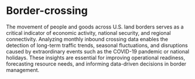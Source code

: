 # Border-crossing
The movement of people and goods across U.S. land borders serves as a critical indicator of economic activity, national security, and regional connectivity. Analyzing monthly inbound crossing data enables the detection of long-term traffic trends, seasonal fluctuations, and disruptions caused by extraordinary events such as the COVID-19 pandemic or national holidays. These insights are essential for improving operational readiness, forecasting resource needs, and informing data-driven decisions in border management.
